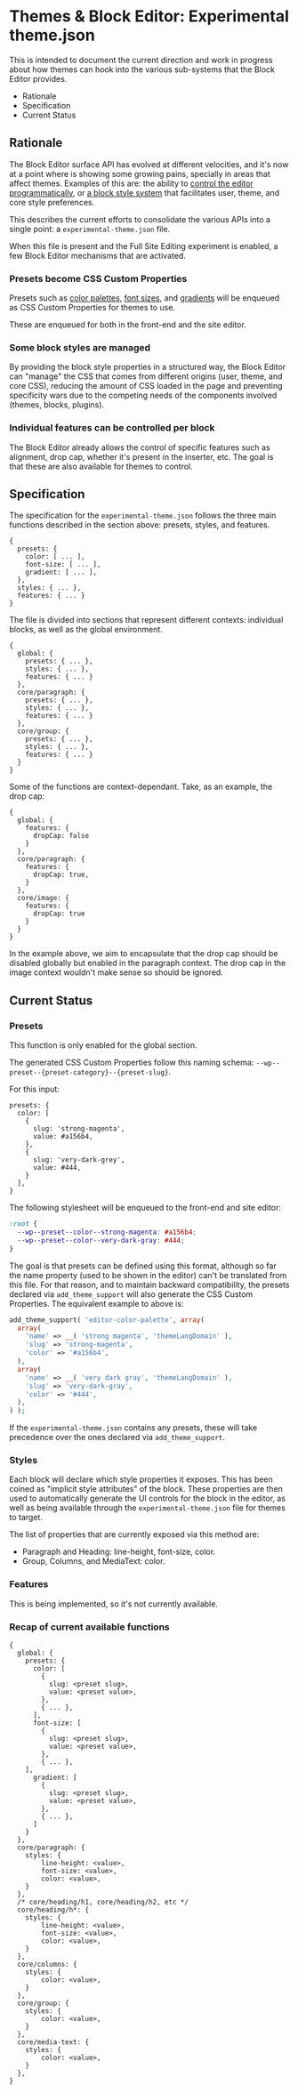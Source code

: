 # Themes & Block Editor: Experimental theme.json

This is intended to document the current direction and work in progress about how themes can hook into the various sub-systems that the Block Editor provides.

* Rationale
* Specification
* Current Status

## Rationale

The Block Editor surface API has evolved at different velocities, and it's now at a point where is showing some growing pains, specially in areas that affect themes. Examples of this are: the ability to [control the editor programmatically](https://make.wordpress.org/core/2020/01/23/controlling-the-block-editor/), or [a block style system](https://github.com/WordPress/gutenberg/issues/9534) that facilitates user, theme, and core style preferences.

This describes the current efforts to consolidate the various APIs into a single point: a `experimental-theme.json` file.

When this file is present and the Full Site Editing experiment is enabled, a few Block Editor mechanisms that are activated.

### Presets become CSS Custom Properties

Presets such as [color palettes](https://developer.wordpress.org/block-editor/developers/themes/theme-support/#block-color-palettes), [font sizes](https://developer.wordpress.org/block-editor/developers/themes/theme-support/#block-font-sizes), and [gradients](https://developer.wordpress.org/block-editor/developers/themes/theme-support/#block-gradient-presets) will be enqueued as CSS Custom Properties for themes to use.

These are enqueued for both in the front-end and the site editor.

### Some block styles are managed

By providing the block style properties in a structured way, the Block Editor can "manage" the CSS that comes from different origins (user, theme, and core CSS), reducing the amount of CSS loaded in the page and preventing specificity wars due to the competing needs of the components involved (themes, blocks, plugins).

### Individual features can be controlled per block

The Block Editor already allows the control of specific features such as alignment, drop cap, whether it's present in the inserter, etc. The goal is that these are also available for themes to control.

## Specification

The specification for the `experimental-theme.json` follows the three main functions described in the section above: presets, styles, and features.

```
{
  presets: {
    color: [ ... ],
    font-size: [ ... ],
    gradient: [ ... ],
  },
  styles: { ... },
  features: { ... }
}
```

The file is divided into sections that represent different contexts: individual blocks, as well as the global environment.

```
{
  global: {
    presets: { ... },
    styles: { ... },
    features: { ... }
  },
  core/paragraph: {
    presets: { ... },
    styles: { ... },
    features: { ... }
  },
  core/group: {
    presets: { ... },
    styles: { ... },
    features: { ... }
  }
}
```

Some of the functions are context-dependant. Take, as an example, the drop cap:

```
{
  global: {
    features: {
      dropCap: false
    }
  },
  core/paragraph: {
    features: {
      dropCap: true,
    }
  },
  core/image: {
    features: {
      dropCap: true
    }
  }
}
```

In the example above, we aim to encapsulate that the drop cap should be disabled globally but enabled in the paragraph context. The drop cap in the image context wouldn't make sense so should be ignored.

## Current Status

### Presets

This function is only enabled for the global section.

The generated CSS Custom Properties follow this naming schema: `--wp--preset--{preset-category}--{preset-slug}`.

For this input:

```
presets: {
  color: [
    {
      slug: 'strong-magenta',
      value: #a156b4,
    },
    {
      slug: 'very-dark-grey',
      value: #444,
    }
  ],
}
```

The following stylesheet will be enqueued to the front-end and site editor:

```css
:root {
  --wp--preset--color--strong-magenta: #a156b4;
  --wp--preset--color--very-dark-gray: #444;
}
```

The goal is that presets can be defined using this format, although so far the name property (used to be shown in the editor) can't be translated from this file. For that reason, and to maintain backward compatibility, the presets declared via `add_theme_support` will also generate the CSS Custom Properties. The equivalent example to above is:

```php
add_theme_support( 'editor-color-palette', array(
  array(
    'name' => __( 'strong magenta', 'themeLangDomain' ),
    'slug' => 'strong-magenta',
    'color' => '#a156b4',
  ),
  array(
    'name' => __( 'very dark gray', 'themeLangDomain' ),
    'slug' => 'very-dark-gray',
    'color' => '#444',
  ),
) );
```

If the `experimental-theme.json` contains any presets, these will take precedence over the ones declared via `add_theme_support`.

### Styles

Each block will declare which style properties it exposes. This has been coined as "implicit style attributes" of the block. These properties are then used to automatically generate the UI controls for the block in the editor, as well as being available through the `experimental-theme.json` file for themes to target.

The list of properties that are currently exposed via this method are:

- Paragraph and Heading: line-height, font-size, color.
- Group, Columns, and MediaText: color.

### Features

This is being implemented, so it's not currently available.

### Recap of current available functions

```
{
  global: {
    presets: {
      color: [
        {
          slug: <preset slug>,
          value: <preset value>,
        },
        { ... },
      ],
      font-size: [
        {
          slug: <preset slug>,
          value: <preset value>,
        },
        { ... },
    ],
      gradient: [
        {
          slug: <preset slug>,
          value: <preset value>,
        },
        { ... },
      ]
    }
  },
  core/paragraph: {
    styles: {
        line-height: <value>,
        font-size: <value>,
        color: <value>,
    }
  },
  /* core/heading/h1, core/heading/h2, etc */
  core/heading/h*: {
    styles: {
        line-height: <value>,
        font-size: <value>,
        color: <value>,
    }
  },
  core/columns: {
    styles: {
        color: <value>,
    }
  },
  core/group: {
    styles: {
        color: <value>,
    }
  },
  core/media-text: {
    styles: {
        color: <value>,
    }
  },
}
```
